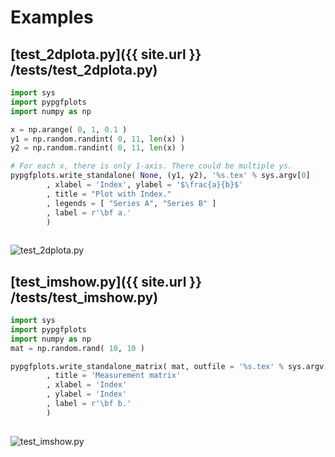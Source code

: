 # Examples
## [test_2dplota.py]({{ site.url }} /tests/test_2dplota.py)


```python
import sys
import pypgfplots 
import numpy as np

x = np.arange( 0, 1, 0.1 )
y1 = np.random.randint( 0, 11, len(x) )
y2 = np.random.randint( 0, 11, len(x) )

# For each x, there is only 1-axis. There could be multiple ys.
pypgfplots.write_standalone( None, (y1, y2), '%s.tex' % sys.argv[0] 
        , xlabel = 'Index', ylabel = '$\frac{a}{b}$'
        , title = "Plot with Index."
        , legends = [ "Series A", "Series B" ]
        , label = r'\bf a.'
        )
 
```

![test_2dplota.py](test_2dplota.py.png)
## [test_imshow.py]({{ site.url }} /tests/test_imshow.py)


```python
import sys
import pypgfplots
import numpy as np
mat = np.random.rand( 10, 10 )

pypgfplots.write_standalone_matrix( mat, outfile = '%s.tex' % sys.argv[0] 
        , title = 'Measurement matrix'
        , xlabel = 'Index'
        , ylabel = 'Index'
        , label = r'\bf b.'
        )
 
```

![test_imshow.py](test_imshow.py.png)